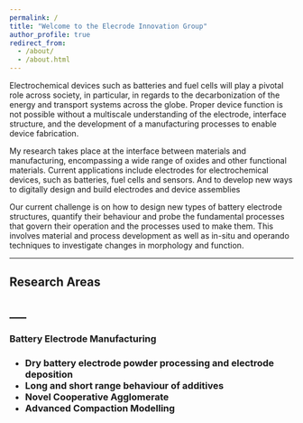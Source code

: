 ```yaml
---
permalink: /
title: "Welcome to the Elecrode Innovation Group"
author_profile: true
redirect_from: 
  - /about/
  - /about.html
---
```


Electrochemical devices such as batteries and fuel cells will play a pivotal role across society, in particular, in regards to the decarbonization of the energy and transport systems across the globe. Proper device function is not possible without a multiscale understanding of the electrode, interface structure, and the development of a manufacturing processes to enable device fabrication.

My research takes place at the interface between materials and manufacturing, encompassing a wide range of oxides and other functional materials. Current applications include electrodes for electrochemical devices, such as batteries, fuel cells and sensors. And to develop new ways to digitally design and build electrodes and device assemblies 

Our current challenge is on how to design new types of battery electrode structures, quantify their behaviour and probe the fundamental processes that govern their operation and the processes used to make them. This involves material and process development as well as in-situ and operando techniques to investigate changes in morphology and function.


___
<h2>Research Areas<h2>
___

<h3>Battery Electrode Manufacturing<h3>
<ul>
  <li>Dry battery electrode powder processing and electrode deposition</li>
  <li>Long and short range behaviour of additives</li>
  <li>Novel Cooperative Agglomerate</li>
  <li>Advanced Compaction Modelling</li>
</ul>

